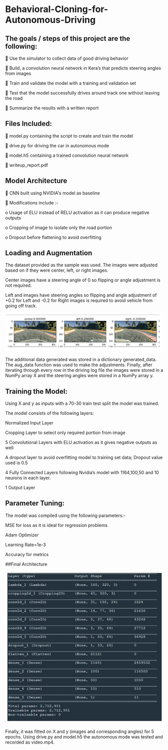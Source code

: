 # Behavioral-Cloning-for-Autonomous-Driving

## The goals / steps of this project are the following:

 Use the simulator to collect data of good driving behavior

 Build, a convolution neural network in Kera’s that predicts steering angles from images

 Train and validate the model with a training and validation set

 Test that the model successfully drives around track one without leaving the road

 Summarize the results with a written report

## Files Included:

 model.py containing the script to create and train the model

 drive.py for driving the car in autonomous mode

 model.h5 containing a trained convolution neural network

 writeup_report.pdf

## Model Architecture 

 CNN built using NVIDIA's model as baseline 

 Modifications include :- 

o Usage of ELU instead of RELU activation as it can produce negative outputs 

o Cropping of image to isolate only the road portion 

o Dropout before flattening to avoid overfitting

## Loading and Augmentation 

The dataset provided as the sample was used. The images were adjusted based on if they were center, left, or right images. 

Center images have a steering angle of 0 so flipping or angle adjustment is not required. 

Left and images have steering angles so flipping and angle adjustment of +0.2 for Left and -0.2 for Right images is required to avoid vehicle from going off track.

![image info](Capture.JPG)

The additional data generated was stored in a dictionary generated_data. The aug_data function was used to make the adjustments. 
Finally, after iterating through every row in the driving log file the images were stored in a NumPy array X and the steering angles were stored in a NumPy array y. 

## Training the Model:

Using X and y as inputs with a 70-30 train test split the model was trained. 

The model consists of the following layers:

Normalized Input Layer 

Cropping Layer to select only required portion from image 

5 Convolutional Layers with ELU activation as it gives negative outputs as well 

A dropout layer to avoid overfitting model to training set data; Dropout value used is 0.5

4 Fully Connected Layers following Nvidia’s model with 1164,100,50 and 10 neurons in each layer.

1 Output Layer 

## Parameter Tuning: 

The model was compiled using the following parameters:- 

MSE for loss as it is ideal for regression problems 

Adam Optimizer 

Learning Rate=1e-3 

Accuracy for metrics

##Final Architecture

![image info](Capture1.JPG)

Finally, it was fitted on X and y (images and corresponding angles) for 5 epochs. 
Using drive.py and model.h5 the autonomous mode was tested and recorded as video.mp4.




